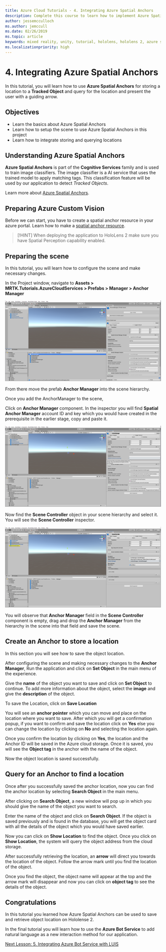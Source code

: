 ```yaml
---
title: Azure Cloud Tutorials - 4. Integrating Azure Spatial Anchors
description: Complete this course to learn how to implement Azure Spatial Anchors within a HoloLens 2 application.
author: jessemcculloch
ms.author: jemccull
ms.date: 02/26/2019
ms.topic: article
keywords: mixed reality, unity, tutorial, hololens, hololens 2, azure spatial anchors
ms.localizationpriority: high
---
```


# 4. Integrating Azure Spatial Anchors

In this tutorial, you will learn how to use **Azure Spatial Anchors** for storing a location to a **Tracked Object** and query for the location and present the user with a guiding arrow.

## Objectives

* Learn the basics about Azure Spatial Anchors
* Learn how to setup the scene to use Azure Spatial Anchors in this project
* Learn how to integrate storing and querying locations

## Understanding Azure Spatial Anchors

**Azure Spatial Anchors** is part of the **Cognitive Services** family and is used to train image classifiers. The image classifier is a AI service that uses the trained model to apply matching tags. This classification feature will be used by our application to detect *Tracked Objects*.

Learn more about [Azure Spatial Anchors](https://docs.microsoft.com/en-us/azure/spatial-anchors/overview).

## Preparing Azure Custom Vision

Before we can start, you have to create a spatial anchor resource in your azure portal.
Learn how to make a [spatial anchor resource](https://docs.microsoft.com/en-us/azure/spatial-anchors/quickstarts/get-started-hololens#create-a-spatial-anchors-resource).

> [!HINT]
> When deploying the application to HoloLens 2 make sure you have Spatial Perception capability enabled.

## Preparing the scene

In this tutorial, you will learn how to configure the scene and make necessary changes.

In the Project window, navigate to **Assets > MRTK.Tutorials.AzureCloudServices > Prefabs > Manager > Anchor Manager**

![mrlearning-azure](images/mrlearning-azure/tutorial4-section1-step1-1.png)

From there move the prefab **Anchor Manager** into the scene hierarchy.

Once you add the AnchorManager to the scene,

Click on **Anchor Manager** component. In the inspector you will find **Spatial Anchor Manager** account ID and key which you would have created in the prerequisite in the earlier stage, copy and paste it.

![mrlearning-azure](images/mrlearning-azure/tutorial4-section1-step2-1.png)

Now find the **Scene Controller** object in your scene hierarchy and select it. You will see the **Scene Controller** inspector.

![mrlearning-azure](images/mrlearning-azure/tutorial4-section1-step3-1.png)

You will observe that **Anchor Manager** field in the **Scene Controller** component is empty, drag and drop the **Anchor Manager** from the hierarchy in the scene into that field and save the scene.

## Create an Anchor to store a location

In this section you will see how to save the object location.

After configuring the scene and making necessary changes to the **Anchor Manager**, Run the application and click on **Set Object** in the main menu of the experience.

Give the **name** of the object you want to save and click on **Set Object** to continue. To add more information about the object, select the **image** and give the **description** of the object.

To save the Location, click on **Save Location**

You will see an **anchor pointer** which you can move and place on the location where you want to save. After which you will get a confirmation popup, if you want to confirm and save the location click on **Yes** else you can change the location by clicking on **No** and selecting the location again.

Once you confirm the location by clicking on **Yes**, the location and the Anchor ID will be saved in the Azure cloud storage. Once it is saved, you will see the **Object tag** in the anchor with the name of the object.

Now the object location is saved successfully.

## Query for an Anchor to find a location

Once after you successfully saved the anchor location, now you can find the anchor location by selecting **Search Object** in the main menu.

After clicking on **Search Object**, a new window will pop up in which you should give the name of the object you want to search.

Enter the name of the object and click on **Search Object**. If the object is saved previously and is found in the database, you will get the object card with all the details of the object which you would have saved earlier.

Now you can click on **Show Location** to find the object. Once you click on **Show Location**, the system will query the object address from the cloud storage.

After successfully retrieving the location, an **arrow** will direct you towards the location of the object. Follow the arrow mark until you find the location of the object.

Once you find the object, the object name will appear at the top and the arrow mark will disappear and now you can click on **object tag** to see the details of the object.

## Congratulations

In this tutorial you learned how Azure Spatial Anchors can be used to save and retrieve object location on Hololense 2.

In the final tutorial you will learn how to use the **Azure Bot Service** to add natural language as a new interaction method for our application.

[Next Lesson: 5. Integrating Azure Bot Service with LUIS](mrlearning-azure-05.md)
